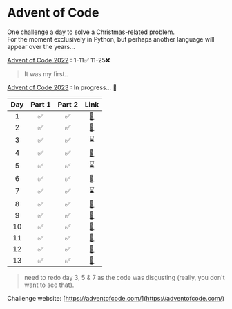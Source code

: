 # Advent of Code
One challenge a day to solve a Christmas-related problem.  
For the moment exclusively in Python, but perhaps another language will appear over the years...  

[Advent of Code 2022](https://github.com/444chak/adventofcode22/) : 1-11✅ 11-25❌  
> It was my first..  

[Advent of Code 2023](https://github.com/444chak/adventofcode/tree/main/adventofcode23) : In progress... 🚧  


| Day | Part 1 | Part 2 |                                     Link                                      |
| :-: | :----: | :----: | :---------------------------------------------------------------------------: |
|  1  |   ✅   |   ✅   | [🔗](https://github.com/444chak/adventofcode/tree/main/adventofcode23/day1)  |
|  2  |   ✅   |   ✅   | [🔗](https://github.com/444chak/adventofcode/tree/main/adventofcode23/day2)  |
|  3  |   ✅   |   ✅   |                                   ⌛                                         |
|  4  |   ✅   |   ✅   | [🔗](https://github.com/444chak/adventofcode/tree/main/adventofcode23/day4)  |
|  5  |   ✅   |   ✅   |                                       ⌛                                     |
|  6  |   ✅   |   ✅   | [🔗](https://github.com/444chak/adventofcode/tree/main/adventofcode23/day6)  |
|  7  |   ✅   |   ✅   |                                       ⌛                                     |
|  8  |   ✅   |   ✅   | [🔗](https://github.com/444chak/adventofcode/tree/main/adventofcode23/day8)  |
|  9  |   ✅   |   ✅   | [🔗](https://github.com/444chak/adventofcode/tree/main/adventofcode23/day9)  |
| 10  |   ✅   |   ✅   | [🔗](https://github.com/444chak/adventofcode/tree/main/adventofcode23/day10) |
| 11  |   ✅   |   ✅   | [🔗](https://github.com/444chak/adventofcode/tree/main/adventofcode23/day11) |
| 12  |   ✅   |   ✅   | [🔗](https://github.com/444chak/adventofcode/tree/main/adventofcode23/day12) |
| 13  |   ✅   |   ✅   | [🔗](https://github.com/444chak/adventofcode/tree/main/adventofcode23/day13) |


>need to redo day 3, 5 & 7 as the code was disgusting (really, you don't want to see that).

Challenge website: [https://adventofcode.com/](https://adventofcode.com/)